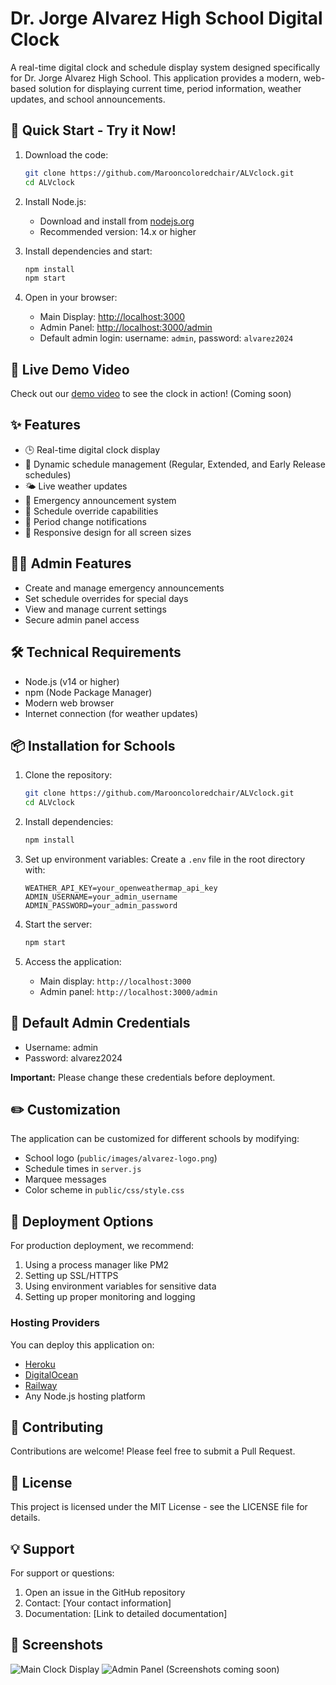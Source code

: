 # Dr. Jorge Alvarez High School Digital Clock

A real-time digital clock and schedule display system designed specifically for Dr. Jorge Alvarez High School. This application provides a modern, web-based solution for displaying current time, period information, weather updates, and school announcements.

## 🚀 Quick Start - Try it Now!

1. Download the code:
   ```bash
   git clone https://github.com/Marooncoloredchair/ALVclock.git
   cd ALVclock
   ```

2. Install Node.js:
   - Download and install from [nodejs.org](https://nodejs.org/)
   - Recommended version: 14.x or higher

3. Install dependencies and start:
   ```bash
   npm install
   npm start
   ```

4. Open in your browser:
   - Main Display: [http://localhost:3000](http://localhost:3000)
   - Admin Panel: [http://localhost:3000/admin](http://localhost:3000/admin)
   - Default admin login: username: `admin`, password: `alvarez2024`

## 🎥 Live Demo Video

Check out our [demo video](https://youtu.be/your-demo-video) to see the clock in action! (Coming soon)

## ✨ Features

- 🕒 Real-time digital clock display
- 📅 Dynamic schedule management (Regular, Extended, and Early Release schedules)
- 🌤️ Live weather updates
- 📢 Emergency announcement system
- 📝 Schedule override capabilities
- 🔔 Period change notifications
- 📱 Responsive design for all screen sizes

## 👨‍💼 Admin Features

- Create and manage emergency announcements
- Set schedule overrides for special days
- View and manage current settings
- Secure admin panel access

## 🛠️ Technical Requirements

- Node.js (v14 or higher)
- npm (Node Package Manager)
- Modern web browser
- Internet connection (for weather updates)

## 📦 Installation for Schools

1. Clone the repository:
   ```bash
   git clone https://github.com/Marooncoloredchair/ALVclock.git
   cd ALVclock
   ```

2. Install dependencies:
   ```bash
   npm install
   ```

3. Set up environment variables:
   Create a `.env` file in the root directory with:
   ```
   WEATHER_API_KEY=your_openweathermap_api_key
   ADMIN_USERNAME=your_admin_username
   ADMIN_PASSWORD=your_admin_password
   ```

4. Start the server:
   ```bash
   npm start
   ```

5. Access the application:
   - Main display: `http://localhost:3000`
   - Admin panel: `http://localhost:3000/admin`

## 🔐 Default Admin Credentials

- Username: admin
- Password: alvarez2024

**Important:** Please change these credentials before deployment.

## ✏️ Customization

The application can be customized for different schools by modifying:
- School logo (`public/images/alvarez-logo.png`)
- Schedule times in `server.js`
- Marquee messages
- Color scheme in `public/css/style.css`

## 🚀 Deployment Options

For production deployment, we recommend:
1. Using a process manager like PM2
2. Setting up SSL/HTTPS
3. Using environment variables for sensitive data
4. Setting up proper monitoring and logging

### Hosting Providers
You can deploy this application on:
- [Heroku](https://heroku.com)
- [DigitalOcean](https://digitalocean.com)
- [Railway](https://railway.app)
- Any Node.js hosting platform

## 🤝 Contributing

Contributions are welcome! Please feel free to submit a Pull Request.

## 📄 License

This project is licensed under the MIT License - see the LICENSE file for details.

## 💡 Support

For support or questions:
1. Open an issue in the GitHub repository
2. Contact: [Your contact information]
3. Documentation: [Link to detailed documentation]

## 📸 Screenshots

![Main Clock Display](screenshots/main-display.png)
![Admin Panel](screenshots/admin-panel.png)
(Screenshots coming soon)

